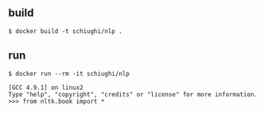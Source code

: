 ## build
```
$ docker build -t schiughi/nlp .
```

## run
```
$ docker run --rm -it schiughi/nlp
```

```
[GCC 4.9.1] on linux2
Type "help", "copyright", "credits" or "license" for more information.
>>> from nltk.book import *
```
